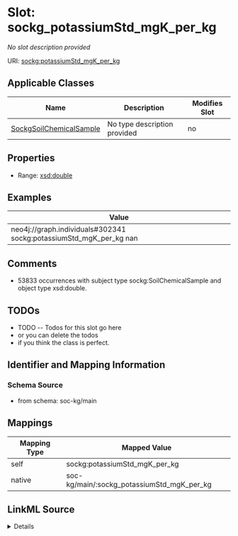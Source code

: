 

# Slot: sockg_potassiumStd_mgK_per_kg


_No slot description provided_





URI: [sockg:potassiumStd_mgK_per_kg](http://www.semanticweb.org/sockg/ontologies/2024/0/soil-carbon-ontology/potassiumStd_mgK_per_kg)



<!-- no inheritance hierarchy -->





## Applicable Classes

| Name | Description | Modifies Slot |
| --- | --- | --- |
| [SockgSoilChemicalSample](../classes/SockgSoilChemicalSample.md) | No type description provided |  no  |







## Properties

* Range: [xsd:double](http://www.w3.org/2001/XMLSchema#double)






## Examples

| Value |
| --- |
| neo4j://graph.individuals#302341 sockg:potassiumStd_mgK_per_kg nan |

## Comments

* 53833 occurrences with subject type sockg:SoilChemicalSample and object type xsd:double.

## TODOs

* TODO -- Todos for this slot go here
* or you can delete the todos
* if you think the class is perfect.

## Identifier and Mapping Information







### Schema Source


* from schema: soc-kg/main




## Mappings

| Mapping Type | Mapped Value |
| ---  | ---  |
| self | sockg:potassiumStd_mgK_per_kg |
| native | soc-kg/main/:sockg_potassiumStd_mgK_per_kg |




## LinkML Source

<details>
```yaml
name: sockg_potassiumStd_mgK_per_kg
description: No slot description provided
todos:
- TODO -- Todos for this slot go here
- or you can delete the todos
- if you think the class is perfect.
comments:
- 53833 occurrences with subject type sockg:SoilChemicalSample and object type xsd:double.
examples:
- value: neo4j://graph.individuals#302341 sockg:potassiumStd_mgK_per_kg nan
from_schema: soc-kg/main
rank: 1000
slot_uri: sockg:potassiumStd_mgK_per_kg
alias: sockg_potassiumStd_mgK_per_kg
domain_of:
- sockg_SoilChemicalSample
range: double

```
</details>